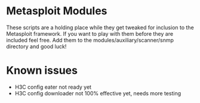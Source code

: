 Metasploit Modules
==================

These scripts are a holding place while they get tweaked for inclusion
to the Metasploit framework. If you want to play with them before they
are included feel free. Add them to the modules/auxiliary/scanner/snmp
directory and good luck!

Known issues
============

 * H3C config eater not ready yet
 * H3C config downloader not 100% effective yet, needs more testing

